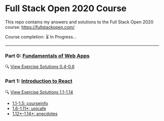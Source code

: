 # Full Stack Open 2020 Course

This repo contains my answers and solutions to the Full Stack Open 2020 course: https://fullstackopen.com/

Course completion: ⏳ In Progress...

---

### Part 0: [Fundamentals of Web Apps](https://fullstackopen.com/en/part0)

🔍 [View Exercise Solutions 0.4-0.6](./part0/README.md)

### Part 1: [Introduction to React](https://fullstackopen.com/en/part1/introduction_to_react)

🔍 [View Exercise Solutions 1.1-1.14](./part1)

- [1.1-1.5: courseinfo](./part1/courseinfo)
- [1.6-1.11\*: unicafe](./part1/unicafe)
- [1.12\*-1.14\*: anecdotes](./part1/anecdotes)
